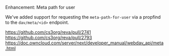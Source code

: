 Enhancement: Meta path for user

We've added support for requesting the `meta-path-for-user` via a propfind to the `dav/meta/<id>` endpoint. 

https://github.com/cs3org/reva/pull/2741
https://github.com/cs3org/reva/pull/2793
https://doc.owncloud.com/server/next/developer_manual/webdav_api/meta.html
